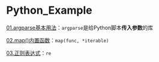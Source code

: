 # Python_Example

[01.argparse基本用法](01.argparse基本用法.md)：`argparse`是给Python脚本**传入参数**的库


[02.map()内置函数](02.map()函数)：`map(func, *iterable)`


[03.正则表达式](03.正则表达式)：`re`


